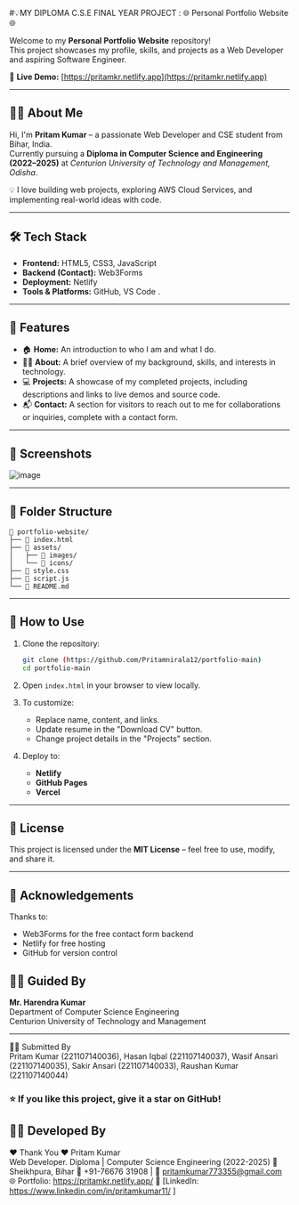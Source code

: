 
#💡MY DIPLOMA C.S.E  FINAL YEAR PROJECT :  🌐 Personal Portfolio Website 🌐

Welcome to my **Personal Portfolio Website** repository!  
This project showcases my profile, skills, and projects as a Web Developer and aspiring Software Engineer.

🔗 **Live Demo:** [https://pritamkr.netlify.app](https://pritamkr.netlify.app)

---

## 👨‍💻 About Me

Hi, I'm **Pritam Kumar** – a passionate Web Developer and CSE student from Bihar, India.  
Currently pursuing a **Diploma in Computer Science and Engineering (2022–2025)** at *Centurion University of Technology and Management, Odisha*.

💡 I love building web projects, exploring AWS Cloud Services, and implementing real-world ideas with code.

---

## 🛠️ Tech Stack

- **Frontend:** HTML5, CSS3, JavaScript
- **Backend (Contact):** Web3Forms
- **Deployment:** Netlify
- **Tools & Platforms:** GitHub, VS Code .

---

## 💼 Features

- 🏠 **Home:** An introduction to who I am and what I do.
- 👨‍🎓 **About:** A brief overview of my background, skills, and interests in technology.
- 💻 **Projects:** A showcase of my completed projects, including descriptions and links to live demos and source code.
- 📬 **Contact:** A section for visitors to reach out to me for collaborations or inquiries, complete with a contact form.

---

## 📸 Screenshots
![image](https://github.com/user-attachments/assets/051c494b-c5fa-4996-921d-d845068035c4)

---

## 📂 Folder Structure

```
📁 portfolio-website/
├── 📄 index.html
├── 📁 assets/
│   ├── 📁 images/
│   └── 📁 icons/
├── 📄 style.css
├── 📄 script.js
└── 📄 README.md
```

---

## 🚀 How to Use

1. Clone the repository:
   ```bash
   git clone (https://github.com/Pritamnirala12/portfolio-main)
   cd portfolio-main
   ```

2. Open `index.html` in your browser to view locally.

3. To customize:
   - Replace name, content, and links.
   - Update resume in the "Download CV" button.
   - Change project details in the "Projects" section.

4. Deploy to:
   - **Netlify**
   - **GitHub Pages**
   - **Vercel**

---


## 📜 License

This project is licensed under the **MIT License** – feel free to use, modify, and share it.

---


## 🙏 Acknowledgements

Thanks to:
- Web3Forms for the free contact form backend
- Netlify for free hosting
- GitHub for version control


## 👨‍🏫 Guided By
**Mr. Harendra Kumar**  
Department of Computer Science Engineering  
Centurion University of Technology and Management

---
👨‍💻 Submitted By                  
 Pritam Kumar (221107140036), Hasan Iqbal (221107140037), Wasif Ansari (221107140035), Sakir Ansari (221107140033), Raushan Kumar (221107140044) 

### ⭐ If you like this project, give it a star on GitHub!

## 👨‍💻 Developed By ##
❤️ Thank You ❤️
 Pritam Kumar  
 Web Developer. 
 Diploma | Computer Science Engineering (2022-2025)
  📍 Sheikhpura, Bihar 
  📱 +91-76676 31908 | 
  📧 pritamkumar773355@gmail.com 
  🌐 Portfolio: https://pritamkr.netlify.app/ 🔗 [LinkedIn: https://www.linkedin.com/in/pritamkumar11/ ]
